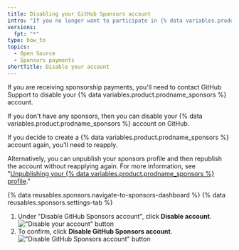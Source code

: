 ```yaml
---
title: Disabling your GitHub Sponsors account
intro: "If you no longer want to participate in {% data variables.product.prodname_sponsors %}, you can disable your {% data variables.product.prodname_sponsors %} account."
versions:
  fpt: "*"
type: how_to
topics:
  - Open Source
  - Sponsors payments
shortTitle: Disable your account
---
```


If you are receiving sponsorship payments, you'll need to contact GitHub Support to disable your {% data variables.product.prodname_sponsors %} account.

If you don't have any sponsors, then you can disable your {% data variables.product.prodname_sponsors %} account on GitHub.

If you decide to create a {% data variables.product.prodname_sponsors %} account again, you'll need to reapply.

Alternatively, you can unpublish your sponsors profile and then republish the account without reapplying again. For more information, see "[Unpublishing your {% data variables.product.prodname_sponsors %} profile](/sponsors/receiving-sponsorships-through-github-sponsors/unpublishing-your-github-sponsors-profile)."

{% data reusables.sponsors.navigate-to-sponsors-dashboard %}
{% data reusables.sponsors.settings-tab %}

1. Under "Disable GitHub Sponsors account", click **Disable account**.  
   !["Disable your account" button](/assets/images/help/sponsors/disable-your-account-button.png)
2. To confirm, click **Disable GitHub Sponsors account**.
   !["Disable GitHub Sponsors account" button](/assets/images/help/sponsors/disable-github-sponsors-account-dialog.png)
